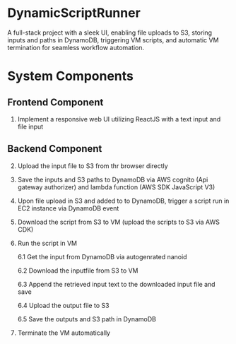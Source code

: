 # DynamicScriptRunner
A full-stack project with a sleek UI, enabling file uploads to S3, storing inputs and paths in DynamoDB, triggering VM scripts, and automatic VM termination for seamless workflow automation.
# System Components 

## Frontend Component 

1. Implement a responsive web UI utilizing ReactJS with a text input and file input

## Backend Component 

2. Upload the input file to S3 from thr browser directly

3. Save the inputs and S3 paths to DynamoDB via AWS cognito (Api gateway authorizer) and lambda function (AWS SDK JavaScript V3)

4. Upon file upload in S3 and added to to DynamoDB, trigger a script run in EC2 instance via DynamoDB event

5. Download the script from S3 to VM (upload the scripts to S3 via AWS CDK)

6. Run the script in VM

   6.1 Get the input from DynamoDB via autogenrated nanoid 

   6.2 Download the inputfile from S3 to VM 

   6.3 Append the retrieved input text to the downloaded input file and save 

   6.4 Upload the output file to S3 

   6.5 Save the outputs and S3 path in DynamoDB 

7. Terminate the VM automatically 
